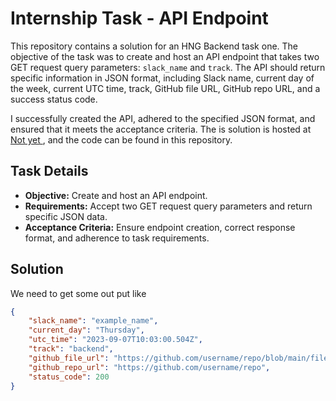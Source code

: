 # Internship Task - API Endpoint

This repository contains a  solution for an HNG Backend  task one. The objective of the task was to create and host an API endpoint that takes two GET request query parameters: `slack_name` and `track`. The API should return specific information in JSON format, including Slack name, current day of the week, current UTC time, track, GitHub file URL, GitHub repo URL, and a success status code.

I successfully created the API, adhered to the specified JSON format, and ensured that it meets the acceptance criteria.  The is solution is hosted at [Not yet ](link-to-your-api-endpoint), and the code can be found in this repository.

## Task Details

- **Objective:** Create and host an API endpoint.
- **Requirements:** Accept two GET request query parameters and return specific JSON data.
- **Acceptance Criteria:** Ensure endpoint creation, correct response format, and adherence to task requirements.

## Solution

We need to get some out put like 

```json
{
    "slack_name": "example_name",
    "current_day": "Thursday",
    "utc_time": "2023-09-07T10:03:00.504Z",
    "track": "backend",
    "github_file_url": "https://github.com/username/repo/blob/main/file_name.ext",
    "github_repo_url": "https://github.com/username/repo",
    "status_code": 200
}

```
